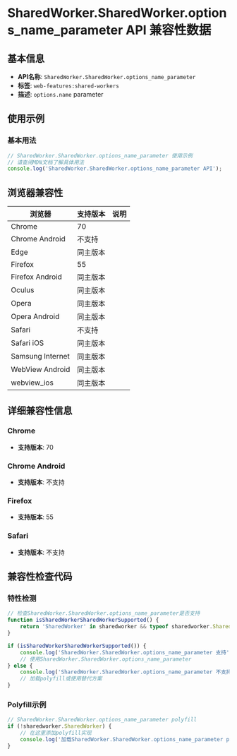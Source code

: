 # SharedWorker.SharedWorker.options_name_parameter API 兼容性数据

## 基本信息

- **API名称**: `SharedWorker.SharedWorker.options_name_parameter`
- **标签**: `web-features:shared-workers`
- **描述**: `options.name` parameter

## 使用示例

### 基本用法

```javascript
// SharedWorker.SharedWorker.options_name_parameter 使用示例
// 请查阅MDN文档了解具体用法
console.log('SharedWorker.SharedWorker.options_name_parameter API');
```

## 浏览器兼容性

| 浏览器 | 支持版本 | 说明 |
|--------|----------|------|
| Chrome | 70 |  |
| Chrome Android | 不支持 |  |
| Edge | 同主版本 |  |
| Firefox | 55 |  |
| Firefox Android | 同主版本 |  |
| Oculus | 同主版本 |  |
| Opera | 同主版本 |  |
| Opera Android | 同主版本 |  |
| Safari | 不支持 |  |
| Safari iOS | 同主版本 |  |
| Samsung Internet | 同主版本 |  |
| WebView Android | 同主版本 |  |
| webview_ios | 同主版本 |  |

## 详细兼容性信息

### Chrome

- **支持版本**: 70

### Chrome Android

- **支持版本**: 不支持

### Firefox

- **支持版本**: 55

### Safari

- **支持版本**: 不支持

## 兼容性检查代码

### 特性检测

```javascript
// 检查SharedWorker.SharedWorker.options_name_parameter是否支持
function isSharedWorkerSharedWorkerSupported() {
    return 'SharedWorker' in sharedworker && typeof sharedworker.SharedWorker === 'function';
}

if (isSharedWorkerSharedWorkerSupported()) {
    console.log('SharedWorker.SharedWorker.options_name_parameter 支持');
    // 使用SharedWorker.SharedWorker.options_name_parameter
} else {
    console.log('SharedWorker.SharedWorker.options_name_parameter 不支持，需要polyfill');
    // 加载polyfill或使用替代方案
}
```

### Polyfill示例

```javascript
// SharedWorker.SharedWorker.options_name_parameter polyfill
if (!sharedworker.SharedWorker) {
    // 在这里添加polyfill实现
    console.log('加载SharedWorker.SharedWorker.options_name_parameter polyfill');
}
```

